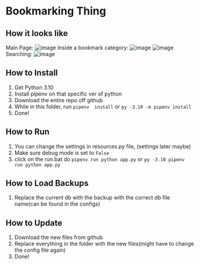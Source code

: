 # Bookmarking Thing

## How it looks like
Main Page:
![image](https://github.com/Wrongian/website-bookmarker/assets/90535821/87fb90e9-c7a9-46e3-a09a-789e4e075426)
Inside a bookmark category:
![image](https://github.com/Wrongian/website-bookmarker/assets/90535821/fcb08829-0ff5-4f62-b83e-c3dde36a5867)
![image](https://github.com/Wrongian/website-bookmarker/assets/90535821/e9fa4a77-c601-4e2c-824f-f2d33c8bb121)
Searching:
![image](https://github.com/Wrongian/website-bookmarker/assets/90535821/ef0a7be8-76c6-4f83-986a-39aec807e0d9)


## How to Install
1. Get Python 3.10
2. Install pipenv on that specific ver of python
3. Download the entire repo off github
4. While in this folder, run `pipenv  install` or `py -3.10 -m pipenv install`
5. Done!

## How to Run
1. You can change the settings in resources.py file, (settings later maybe)
2. Make sure debug mode is set to `False`
3. click on the run.bat do `pipenv run python app.py` or `py -3.10 pipenv run python app.py`

## How to Load Backups
1. Replace the current db with the backup with the correct db file name(can be found in the configs)


## How to Update
1. Download the new files from github
2. Replace everything in the folder with the new files(might have to change the config file again)
3. Done!
